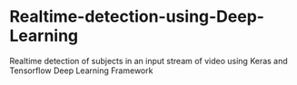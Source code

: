 # Realtime-detection-using-Deep-Learning
Realtime detection of subjects in an input stream of video using Keras and Tensorflow Deep Learning Framework
